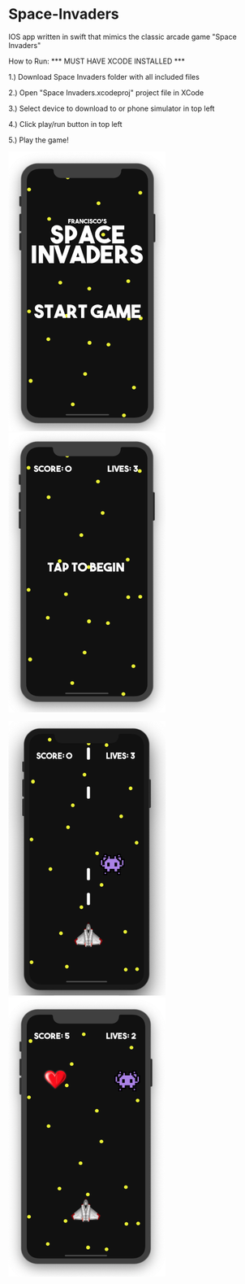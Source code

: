 # Space-Invaders
IOS app written in swift that mimics the classic arcade game "Space Invaders"

How to Run: *** MUST HAVE XCODE INSTALLED ***

1.) Download Space Invaders folder with all included files

2.) Open "Space Invaders.xcodeproj" project file in XCode

3.) Select device to download to or phone simulator in top left

4.) Click play/run button in top left 

5.) Play the game!

<img src = "images/main_menu.png" width = "310" height = "550">  <img src = "images/begin.png" width = "310" height = "550">

<img src = "images/shooting.png" width = "310" height = "540">  <img src = "images/life_enemy.png" width = "310" height = "550">
